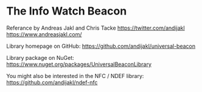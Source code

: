 # The Info Watch Beacon


Referance by Andreas Jakl and Chris Tacke
https://twitter.com/andijakl
https://www.andreasjakl.com/

Library homepage on GitHub:
https://github.com/andijakl/universal-beacon

Library package on NuGet:
https://www.nuget.org/packages/UniversalBeaconLibrary

You might also be interested in the NFC / NDEF library:
https://github.com/andijakl/ndef-nfc

